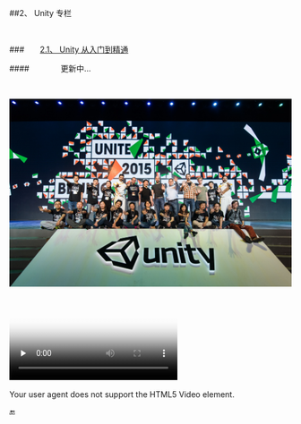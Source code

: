##2、 Unity 专栏

&emsp;

###&emsp;&emsp;[2.1、  Unity 从入门到精通](https://shenjun4unity.github.io/unityhtml/.)

####&emsp;&emsp;&emsp;&emsp;更新中...

&emsp;



![](/assets/20150419_Unity_015.jpg)


<video id="video" controls="" preload="none"
        poster="http://media.w3.org/2010/05/sintel/poster.png">
         <source id="mp4" src="http://v.youku.com/v_show/id_XMzkwNTMyODc2OA==.html?spm=a2h3j.8428770.3416059.1" 
             type="video/mp4">
          <p>Your user agent does not support the HTML5 Video element.</p>
    </video>




🔚